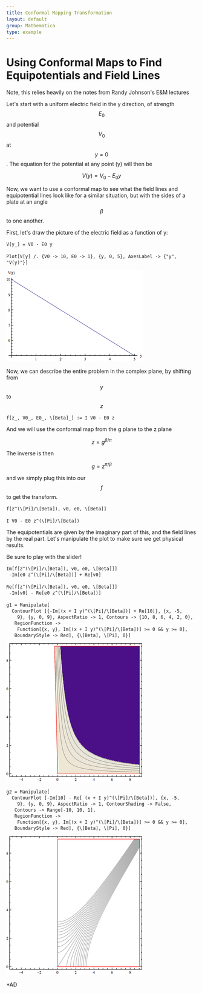 ```yaml
---
title: Conformal Mapping Transformation
layout: default
group: Mathematica
type: example
---
```


# Using Conformal Maps to Find Equipotentials and Field Lines

Note, this relies heavily on the notes from Randy Johnson's E&M lectures

Let's start with a uniform electric field in the y direction, of strength $$E_0$$
and potential $$V_0$$ at $$y=0$$. The equation for the potential at any point (y) will then be

$$V(y) = V_0 - E_0 y$$

Now, we want to use a conformal map to see what the field lines and equipotential lines
look like for a similar situation, but with the sides of a plate at an angle $$\beta$$ to one
another. 

First, let's draw the picture of the electric field as a function of y:

```
V[y_] = V0 - E0 y

Plot[V[y] /. {V0 -> 10, E0 -> 1}, {y, 0, 5}, AxesLabel -> {"y", "V(y)"}]
```

![Electric Potential vs y](/mathematica/media/vpot_vs_y.png "V(y) vs y")

Now, we can describe the entire problem in the complex plane, by shifting from $$y$$ to
$$z$$
```
f[z_, V0_, E0_, \[Beta]_] := I V0 - E0 z
```

And we will use the conformal map from the g plane to the z plane

$$z = g^{\beta/\pi}$$

The inverse is then

$$g = z^{\pi/\beta}$$

and we simply plug this into our $$f$$ to get the transform.

```
f[z^(\[Pi]/\[Beta]), v0, e0, \[Beta]]

I V0 - E0 z^(\[Pi]/\[Beta])
```

The equipotentials are given by the imaginary part of this, and the field lines by the
real part. Let's manipulate the plot to make sure we get physical results.

Be sure to play with the slider!

```
Im[f[z^(\[Pi]/\[Beta]), v0, e0, \[Beta]]]
 -Im[e0 z^(\[Pi]/\[Beta])] + Re[v0]

Re[f[z^(\[Pi]/\[Beta]), v0, e0, \[Beta]]]
 -Im[v0] - Re[e0 z^(\[Pi]/\[Beta])]

g1 = Manipulate[
  ContourPlot [{-Im[(x + I y)^(\[Pi]/\[Beta])] + Re[10]}, {x, -5, 
    9}, {y, 0, 9}, AspectRatio -> 1, Contours -> {10, 8, 6, 4, 2, 0}, 
   RegionFunction -> 
    Function[{x, y}, Im[(x + I y)^(\[Pi]/\[Beta])] >= 0 && y >= 0], 
   BoundaryStyle -> Red], {\[Beta], \[Pi], 0}]

```

![Conformal Map Equipotential](/mathematica/media/equipot_after_map.png "Equipotential lines after map")

```
g2 = Manipulate[
  ContourPlot [-Im[10] - Re[ (x + I y)^(\[Pi]/\[Beta])], {x, -5, 
    9}, {y, 0, 9}, AspectRatio -> 1, ContourShading -> False, 
   Contours -> Range[-10, 10, 1], 
   RegionFunction -> 
    Function[{x, y}, Im[(x + I y)^(\[Pi]/\[Beta])] >= 0 && y >= 0], 
   BoundaryStyle -> Red], {\[Beta], \[Pi], 0}]
```

![Conformal Map Field Lines](/mathematica/media/field_lines_after_map.png "Field lines after map")

*AD